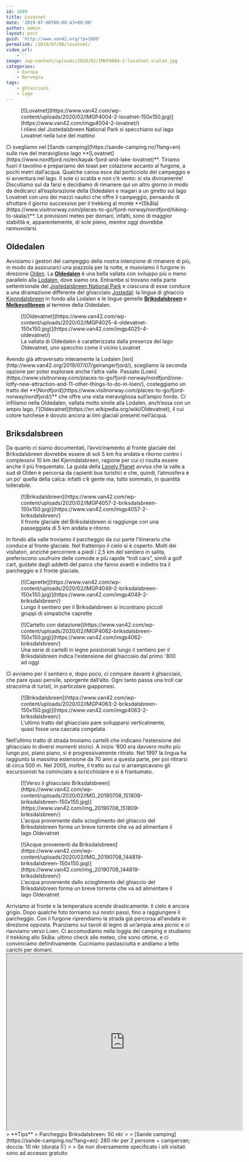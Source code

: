 ```yaml
---
id: 1609
title: Lovatnet
date: '2019-07-08T00:00:43+00:00'
author: admin
layout: post
guid: 'http://www.van42.org/?p=1609'
permalink: /2019/07/08/lovatnet/
video_url:
    - ''
image: /wp-content/uploads/2020/02/IMGP4004-2-lovatnet-scaled.jpg
categories:
    - Europa
    - Norvegia
tags:
    - ghiacciaio
    - lago
---
```


<div class="wp-container-179 wp-block-columns has-2-columns"><div class="wp-container-177 wp-block-column"><div class="wp-block-dgwt-justified-gallery"><div class="gallery galleryid-1609 gallery-columns-3 gallery-size-thumbnail" id="gallery-159"><figure class="gallery-item"><div class="gallery-icon landscape"> [![Lovatnet](https://www.van42.com/wp-content/uploads/2020/02/IMGP4004-2-lovatnet-150x150.jpg)](https://www.van42.com/imgp4004-2-lovatnet/) </div> <figcaption class="wp-caption-text gallery-caption" id="gallery-159-2683"> I rilievi del Jostedalsbreen National Park si specchiano sul lago Lovatnet nella luce del mattino </figcaption></figure> </div></div>Ci svegliamo nel [Sande camping](https://sande-camping.no/?lang=en) sulle rive del meraviglioso lago **[Lovatnet](https://www.nordfjord.no/en/kayak-fjord-and-lake-lovatnet)**. Tiriamo fuori il tavolino e prepariamo dei toast per colazione accanto al furgone, a pochi metri dall’acqua. Qualche canoa esce dal porticciolo del campeggio e si avventura nel lago. Il sole ci scalda e non c’è vento: si sta divinamente! Discutiamo sul da farsi e decidiamo di rimanere qui un altro giorno in modo da dedicarci all’esplorazione della Oldedalen e magari a un giretto sul lago Lovatnet con uno dei mezzi nautici che offre il campeggio, pensando di sfruttare il giorno successivo per il trekking al monte **[Skåla](https://www.visitnorway.com/places-to-go/fjord-norway/nordfjord/hiking-to-skala/)**. Le previsioni meteo per domani, infatti, sono di maggior stabilità e, apparentemente, di sole pieno, mentre oggi dovrebbe rannuvolarsi.

## Oldedalen

Avvisiamo i gestori del campeggio della nostra intenzione di rimanere di più, in modo da assicurarci una piazzola per la notte, e muoviamo il furgone in direzione [Olden](https://en.wikipedia.org/wiki/Olden,_Norway). La **[Oldedalen](https://www.visitnorway.com/listings/oldedalen/211749/)** è una bella vallata con sviluppo più o meno parallelo alla [Lodalen](https://www.nordfjord.no/en/lodalen-0), dove siamo ora. Entrambe si trovano nella parte settentrionale del [Jostedalsbreen National Park](https://www.visitnorway.nl/listings/jostedalsbreen-national-park/5160/) e ciascuna di esse conduce a una diramazione differente del ghiacciaio [Jostedal](http://jostedal.com/en/experience/brevandring/): la lingua di ghiaccio [Kjenndalsbreen](https://www.nordfjord.no/en/kjenndalsbreen) in fondo alla Lodalen e le lingue gemelle [**Briksdalsbreen**](https://www.fjordnorway.com/top-attractions/briksdalsbreen) e **[Melkevollbreen](https://www.re.photos/en/compilation/27/)** al termine della Oldedalen.

<div class="wp-block-dgwt-justified-gallery"><div class="gallery galleryid-1609 gallery-columns-3 gallery-size-thumbnail" id="gallery-160"><figure class="gallery-item"><div class="gallery-icon landscape"> [![Oldevatnet](https://www.van42.com/wp-content/uploads/2020/02/IMGP4025-4-oldevatnet-150x150.jpg)](https://www.van42.com/imgp4025-4-oldevatnet/) </div> <figcaption class="wp-caption-text gallery-caption" id="gallery-160-2925"> La vallata di Oldedalen è caratterizzata dalla presenza del lago Oldevatnet, uno specchio come il vicino Lovatnet </figcaption></figure> </div></div>Avendo già attraversato interamente la Lodalen [ieri](http://www.van42.org/2019/07/07/geirangerfjord/), scegliamo la seconda opzione per poter esplorare anche l’altra valle. Passato [Loen](https://www.visitnorway.com/places-to-go/fjord-norway/nordfjord/one-lotfy-new-attraction-and-11-other-things-to-do-in-loen/), costeggiamo un tratto del **[Nordfjord](https://www.visitnorway.com/places-to-go/fjord-norway/nordfjord/)** che offre una vista meravigliosa sull’ampio fiordo. Ci infiliamo nella Oldedalen, vallata molto simile alla Lodalen, anch’essa con un ampio lago, l’[Oldevatnet](https://en.wikipedia.org/wiki/Oldevatnet), il cui colore turchese è dovuto ancora ai limi glaciali presenti nell’acqua.

## Briksdalsbreen

Da quanto ci siamo documentati, l’avvicinamento al fronte glaciale del Briksdalsbreen dovrebbe essere di soli 5 km fra andata e ritorno contro i complessivi 10 km del Kjenndalsbreen, ragione per cui ci risulta essere anche il più frequentato. La guida della [Lonely Planet](https://shop.lonelyplanetitalia.it/prodotto/guida-di-viaggio-norvegia) avvisa che la valle a sud di Olden è percorsa da capienti bus turistici e che, quindi, l’atmosfera è un po’ quella della calca: infatti c’è gente ma, tutto sommato, in quantità tollerabile.

<div class="wp-block-dgwt-justified-gallery"><div class="gallery galleryid-1609 gallery-columns-3 gallery-size-thumbnail" id="gallery-161"><figure class="gallery-item"><div class="gallery-icon landscape"> [![Briksdalsbreen](https://www.van42.com/wp-content/uploads/2020/02/IMGP4057-2-briksdalsbreen-150x150.jpg)](https://www.van42.com/imgp4057-2-briksdalsbreen/) </div> <figcaption class="wp-caption-text gallery-caption" id="gallery-161-2928"> Il fronte glaciale del Briksdalsbreen si raggiunge con una passeggiata di 5 km andata e ritorno </figcaption></figure> </div></div>In fondo alla valle troviamo il parcheggio da cui parte l’itinerario che conduce al fronte glaciale. Nel frattempo il cielo si è coperto. Molti dei visitatori, anziché percorrere a piedi i 2,5 km del sentiero in salita, preferiscono usufruire delle comode e più rapide “troll cars”, simili a golf cart, guidate dagli addetti del parco che fanno avanti e indietro tra il parcheggio e il fronte glaciale.

<div class="wp-block-dgwt-justified-gallery"><div class="gallery galleryid-1609 gallery-columns-3 gallery-size-thumbnail" id="gallery-162"><figure class="gallery-item"><div class="gallery-icon landscape"> [![Caprette](https://www.van42.com/wp-content/uploads/2020/02/IMGP4049-2-briksdalsbreen-150x150.jpg)](https://www.van42.com/imgp4049-2-briksdalsbreen/) </div> <figcaption class="wp-caption-text gallery-caption" id="gallery-162-2927"> Lungo il sentiero per il Briksdalsbreen si incontrano piccoli gruppi di simpatiche caprette </figcaption></figure><figure class="gallery-item"><div class="gallery-icon landscape"> [![Cartello con datazione](https://www.van42.com/wp-content/uploads/2020/02/IMGP4062-briksdalsbreen-150x150.jpg)](https://www.van42.com/imgp4062-briksdalsbreen/) </div> <figcaption class="wp-caption-text gallery-caption" id="gallery-162-2956"> Una serie di cartelli in legno posizionati lungo il sentiero per il Briksdalsbreen indica l'estensione del ghiacciaio dal primo '800 ad oggi </figcaption></figure> </div></div>Ci avviamo per il sentiero e, dopo poco, ci compare davanti il ghiacciaio, che pare quasi pensile, sporgente dall’alto. Ogni tanto passa una troll car stracolma di turisti, in particolare giapponesi.

<div class="wp-block-dgwt-justified-gallery"><div class="gallery galleryid-1609 gallery-columns-3 gallery-size-thumbnail" id="gallery-163"><figure class="gallery-item"><div class="gallery-icon landscape"> [![Briksdalsbreen](https://www.van42.com/wp-content/uploads/2020/02/IMGP4063-2-briksdalsbreen-150x150.jpg)](https://www.van42.com/imgp4063-2-briksdalsbreen/) </div> <figcaption class="wp-caption-text gallery-caption" id="gallery-163-2682"> L'ultimo tratto del ghiacciaio pare svilupparsi verticalmente, quasi fosse una cascata congelata </figcaption></figure> </div></div>Nell’ultimo tratto di strada troviamo cartelli che indicano l’estensione del ghiacciaio in diversi momenti storici. A inizio ‘800 era davvero molto più lungo poi, piano piano, si è progressivamente ritirato. Nel 1997 la lingua ha raggiunto la massima estensione da 70 anni a questa parte, per poi ritirarsi di circa 500 m. Nel 2005, inoltre, il tratto su cui si arrampicavano gli escursionisti ha cominciato a scricchiolare e si è frantumato.

<div class="wp-block-dgwt-justified-gallery"><div class="gallery galleryid-1609 gallery-columns-3 gallery-size-thumbnail" id="gallery-164"><figure class="gallery-item"><div class="gallery-icon portrait"> [![Verso il ghiacciaio Briksdalsbreen](https://www.van42.com/wp-content/uploads/2020/02/IMG_20190708_151809-briksdalsbreen-150x150.jpg)](https://www.van42.com/img_20190708_151809-briksdalsbreen/) </div> <figcaption class="wp-caption-text gallery-caption" id="gallery-164-2930"> L'acqua proveniente dallo scioglimento del ghiaccio del Briksdalsbreen forma un breve torrente che va ad alimentare il lago Oldevatnet </figcaption></figure><figure class="gallery-item"><div class="gallery-icon landscape"> [![Acque provenienti da Briksdalsbreen](https://www.van42.com/wp-content/uploads/2020/02/IMG_20190708_144819-briksdalsbreen-150x150.jpg)](https://www.van42.com/img_20190708_144819-briksdalsbreen/) </div> <figcaption class="wp-caption-text gallery-caption" id="gallery-164-2931"> L'acqua proveniente dallo scioglimento del ghiaccio del Briksdalsbreen forma un breve torrente che va ad alimentare il lago Oldevatnet </figcaption></figure> </div></div>Arriviamo al fronte e la temperatura scende drasticamente. Il cielo è ancora grigio. Dopo qualche foto torniamo sui nostri passi, fino a raggiungere il parcheggio. Con il furgone riprendiamo la strada già percorsa all’andata in direzione opposta. Pranziamo sui tavoli di legno di un’ampia area picnic e ci riavviamo verso Loen. Ci accomodiamo nella loggia del camping e studiamo il trekking allo Skåla: ultimo check alle meteo, che sono ottime, e ci convinciamo definitivamente. Cuciniamo pastasciutta e andiamo a letto carichi per domani.

</div><div class="wp-container-178 wp-block-column"><iframe height="480" loading="lazy" src="https://www.google.com/maps/d/u/0/embed?mid=1AWx1cYB9qRiY8QVBFNo-5O_3Pkp8UGIJ" width="640"></iframe>> **Tips**  
> Parcheggio Briksdalsbreen: 50 nkr
> 
> [Sande camping](https://sande-camping.no/?lang=en): 280 nkr per 2 persone + campervan; doccia: 10 nkr (durata 5′)
> 
> Se non diversamente specificato i siti visitati sono ad accesso gratuito

</div></div>